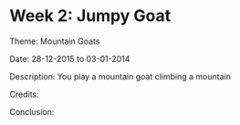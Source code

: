Week 2: Jumpy Goat
====================

Theme:
Mountain Goats

Date:
28-12-2015 to 03-01-2014

Description:
You play a mountain goat climbing a mountain

Credits:

Conclusion:

